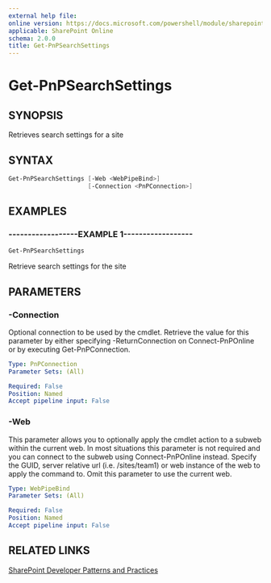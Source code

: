 ```yaml
---
external help file:
online version: https://docs.microsoft.com/powershell/module/sharepoint-pnp/get-pnpsearchsettings
applicable: SharePoint Online
schema: 2.0.0
title: Get-PnPSearchSettings
---
```


# Get-PnPSearchSettings

## SYNOPSIS
Retrieves search settings for a site

## SYNTAX 

```powershell
Get-PnPSearchSettings [-Web <WebPipeBind>]
                      [-Connection <PnPConnection>]
```

## EXAMPLES

### ------------------EXAMPLE 1------------------
```powershell
Get-PnPSearchSettings
```

Retrieve search settings for the site

## PARAMETERS

### -Connection
Optional connection to be used by the cmdlet. Retrieve the value for this parameter by either specifying -ReturnConnection on Connect-PnPOnline or by executing Get-PnPConnection.

```yaml
Type: PnPConnection
Parameter Sets: (All)

Required: False
Position: Named
Accept pipeline input: False
```

### -Web
This parameter allows you to optionally apply the cmdlet action to a subweb within the current web. In most situations this parameter is not required and you can connect to the subweb using Connect-PnPOnline instead. Specify the GUID, server relative url (i.e. /sites/team1) or web instance of the web to apply the command to. Omit this parameter to use the current web.

```yaml
Type: WebPipeBind
Parameter Sets: (All)

Required: False
Position: Named
Accept pipeline input: False
```

## RELATED LINKS

[SharePoint Developer Patterns and Practices](https://aka.ms/sppnp)